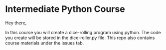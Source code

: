 # Intermediate Python Course

Hey there, 

In this course you will create a dice-rolling program using python. The code you create will be stored in the dice-roller.py file.
This repo also contains course materials under the issues tab. 
